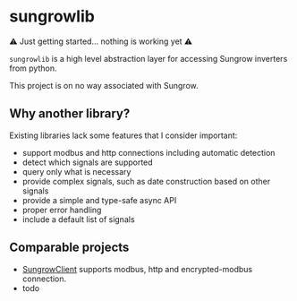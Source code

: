 # sungrowlib
:warning: Just getting started... nothing is working yet :warning:


`sungrowlib` is a high level abstraction layer for accessing Sungrow inverters from python.

This project is on no way associated with Sungrow.

## Why another library?
Existing libraries lack some features that I consider important:

* support modbus and http connections including automatic detection
* detect which signals are supported
* query only what is necessary
* provide complex signals, such as date construction based on other signals
* provide a simple and type-safe async API
* proper error handling
* include a default list of signals


## Comparable projects

* [SungrowClient](https://github.com/bohdan-s/SungrowClient) supports modbus, http and encrypted-modbus connection.
* todo
